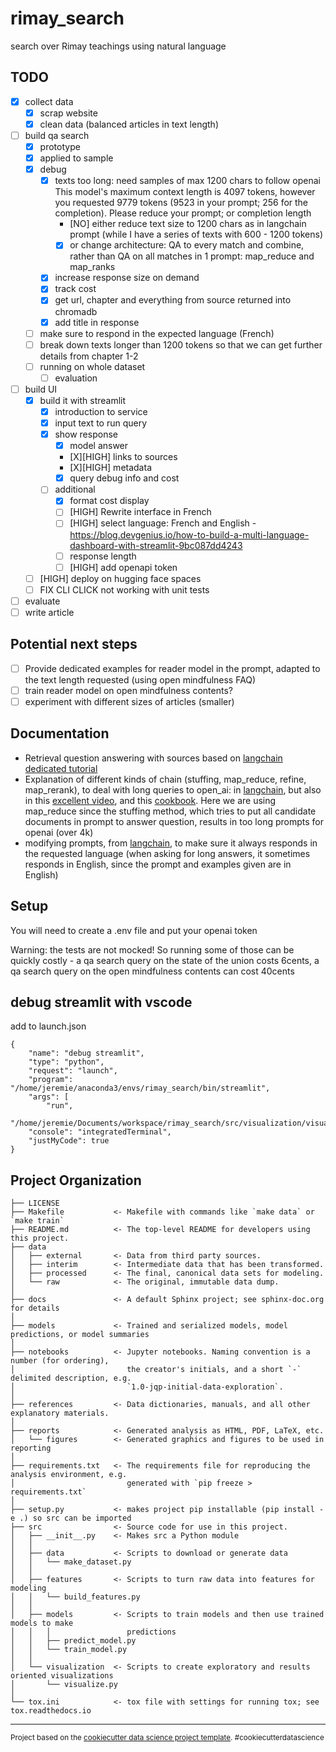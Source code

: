 rimay_search
==============================

search over Rimay teachings using natural language


TODO
------------
- [X] collect data
    - [x] scrap website
    - [x] clean data (balanced articles in text length)
- [ ] build qa search
    - [x] prototype
    - [x] applied to sample
    - [x] debug
      - [x] texts too long: need samples of max 1200 chars to follow openai
      This model's maximum context length is 4097 tokens, however you requested 9779 tokens (9523 in your prompt; 256 for the completion). Please reduce your prompt; or completion length
        - [NO] either reduce text size to 1200 chars as in langchain prompt (while I have a series of texts with 600 - 1200 tokens)
        - [x] or change architecture: QA to every match and combine, rather than QA on all matches in 1 prompt: map_reduce and map_ranks
      - [x] increase response size on demand
      - [X] track cost
      - [X] get url, chapter and everything from source returned into chromadb
      - [X] add title in response
    - [ ] make sure to respond in the expected language (French)
    - [ ] break down texts longer than 1200 tokens so that we can get further details from chapter 1-2
    - [ ] running on whole dataset
        - [ ] evaluation
- [ ] build UI
    - [X] build it with streamlit
      - [X] introduction to service
      - [X] input text to run query
      - [X] show response
        - [X] model answer
        - [X][HIGH] links to sources
        - [X][HIGH] metadata
        - [X] query debug info and cost
      - [ ] additional 
        - [X] format cost display
        - [ ] [HIGH] Rewrite interface in French
        - [ ] [HIGH] select language: French and English - https://blog.devgenius.io/how-to-build-a-multi-language-dashboard-with-streamlit-9bc087dd4243
        - [ ] response length
        - [ ] [HIGH] add openapi token
    - [ ] [HIGH] deploy on hugging face spaces
  - [ ] FIX CLI CLICK not working with unit tests
- [ ] evaluate
- [ ] write article 

Potential next steps
------------
- [ ] Provide dedicated examples for reader model in the prompt, adapted to the text length requested (using open mindfulness FAQ)
- [ ] train reader model on open mindfulness contents?
- [ ] experiment with different sizes of articles (smaller) 

Documentation
------------
- Retrieval question answering with sources based on [langchain dedicated tutorial](https://python.langchain.com/en/latest/modules/chains/index_examples/vector_db_qa_with_sources.html)
- Explanation of different kinds of chain (stuffing, map_reduce, refine, map_rerank), to deal with long queries to open_ai: in [langchain](https://python.langchain.com/en/latest/modules/chains/index_examples/qa_with_sources.html), but also in this [excellent video](https://www.youtube.com/watch?v=), and this [cookbook](https://github.com/gkamradt/langchain-tutorials/blob/main/LangChain%20Cookbook.ipynb). Here we are using map_reduce since the stuffing method, which tries to put all candidate documents in prompt to answer question, results in too long prompts for openai (over 4k) 
- modifying prompts, from [langchain](https://python.langchain.com/en/latest/modules/prompts/prompt_templates/getting_started.html), to make sure it always responds in the requested language (when asking for long answers, it sometimes responds in English, since the prompt and examples given are in English)



Setup
------------
You will need to create a .env file and put your openai token

Warning: the tests are not mocked! So running some of those can be quickly costly - a qa search query on the state of the union costs 6cents, a qa search query on the open mindfulness contents can cost 40cents

## debug streamlit with vscode
add to launch.json
```
{
    "name": "debug streamlit",
    "type": "python",
    "request": "launch",
    "program": "/home/jeremie/anaconda3/envs/rimay_search/bin/streamlit",
    "args": [
        "run",
        "/home/jeremie/Documents/workspace/rimay_search/src/visualization/visualize.py"],
    "console": "integratedTerminal",
    "justMyCode": true
}
```
Project Organization
------------

    ├── LICENSE
    ├── Makefile           <- Makefile with commands like `make data` or `make train`
    ├── README.md          <- The top-level README for developers using this project.
    ├── data
    │   ├── external       <- Data from third party sources.
    │   ├── interim        <- Intermediate data that has been transformed.
    │   ├── processed      <- The final, canonical data sets for modeling.
    │   └── raw            <- The original, immutable data dump.
    │
    ├── docs               <- A default Sphinx project; see sphinx-doc.org for details
    │
    ├── models             <- Trained and serialized models, model predictions, or model summaries
    │
    ├── notebooks          <- Jupyter notebooks. Naming convention is a number (for ordering),
    │                         the creator's initials, and a short `-` delimited description, e.g.
    │                         `1.0-jqp-initial-data-exploration`.
    │
    ├── references         <- Data dictionaries, manuals, and all other explanatory materials.
    │
    ├── reports            <- Generated analysis as HTML, PDF, LaTeX, etc.
    │   └── figures        <- Generated graphics and figures to be used in reporting
    │
    ├── requirements.txt   <- The requirements file for reproducing the analysis environment, e.g.
    │                         generated with `pip freeze > requirements.txt`
    │
    ├── setup.py           <- makes project pip installable (pip install -e .) so src can be imported
    ├── src                <- Source code for use in this project.
    │   ├── __init__.py    <- Makes src a Python module
    │   │
    │   ├── data           <- Scripts to download or generate data
    │   │   └── make_dataset.py
    │   │
    │   ├── features       <- Scripts to turn raw data into features for modeling
    │   │   └── build_features.py
    │   │
    │   ├── models         <- Scripts to train models and then use trained models to make
    │   │   │                 predictions
    │   │   ├── predict_model.py
    │   │   └── train_model.py
    │   │
    │   └── visualization  <- Scripts to create exploratory and results oriented visualizations
    │       └── visualize.py
    │
    └── tox.ini            <- tox file with settings for running tox; see tox.readthedocs.io


--------

<p><small>Project based on the <a target="_blank" href="https://drivendata.github.io/cookiecutter-data-science/">cookiecutter data science project template</a>. #cookiecutterdatascience</small></p>
